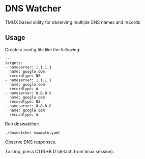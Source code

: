 # DNS Watcher

TMUX based utility for observing multiple DNS names and records

## Usage

Create a config file like the following:

```
---
targets:
- nameserver: 1.1.1.1
  name: google.com
  recordtype: NS
- nameserver: 1.1.1.1
  name: google.com
  recordtype: A
- nameserver: 8.8.8.8
  name: google.com
  recordtype: NS
- nameserver: 8.8.8.8
  name: google.com
  recordtype: A
```

Run dnswatcher:


```
./dnswatcher example.yaml
```

Observe DNS responses.

To stop, press CTRL+B D (detach from tmux session).
